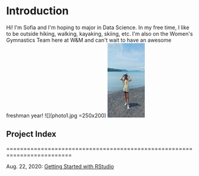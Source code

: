 # Introduction
Hi! I'm Sofia and I'm hoping to major in Data Science. In my free time, I like to be outside hiking, walking, kayaking, skiing, etc. I'm also on the Women's Gymnastics Team here at W&M and can't wait to have an awesome freshman year!
![](photo1.jpg =250x200)
<img src="photo1.jpg" width="100" height="200" />
## Project Index
=========================================================================

Aug. 22, 2020: [Getting Started with RStudio](08_22_20.md) 
